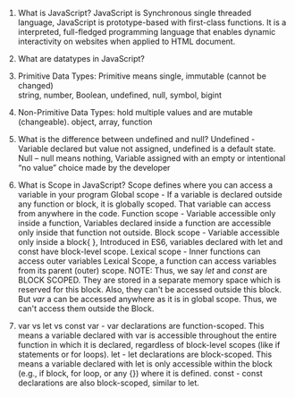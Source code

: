1.	What is JavaScript?
JavaScript is Synchronous single threaded language, JavaScript is prototype-based with first-class functions. It is a interpreted, full-fledged programming language that enables dynamic interactivity on websites when applied to HTML document.

2.	What are datatypes in JavaScript?
1. Primitive Data Types: Primitive means single, immutable (cannot be changed)	
	string, number, Boolean, undefined, null, symbol, bigint
2. Non-Primitive Data Types: hold multiple values and are mutable (changeable).	
	object, array, function
3.	What is the difference between undefined and null?
Undefined - Variable declared but value not assigned, undefined is a default state.
Null – null means nothing, Variable assigned with an empty or intentional “no value” choice made by the developer 
4.	What is Scope in JavaScript?
Scope defines where you can access a variable in your program
Global scope - If a variable is declared outside any function or block, it is globally scoped. That variable can access from anywhere in the code.
Function scope - Variable accessible only inside a function, Variables declared inside a function are accessible only inside that function not outside.
Block scope - Variable accessible only inside a block{ }, Introduced in ES6, variables declared with let and const have block-level scope.
Lexical scope - Inner functions can access outer variables Lexical Scope, a function can access variables from its parent (outer) scope.
NOTE: Thus, we say *let* and *const* are BLOCK SCOPED. They are stored in a separate memory space which is reserved for this block. Also, they can't be accessed outside this block. But *var* a can be accessed anywhere as it is in global scope. Thus, we can't access them outside the Block.

5.	var vs let vs const
var - var declarations are function-scoped. This means a variable declared with var is accessible throughout the entire function in which it is declared, regardless of block-level scopes (like if statements or for loops).
let - let declarations are block-scoped. This means a variable declared with let is only accessible within the block (e.g., if block, for loop, or any {}) where it is defined.
const - const declarations are also block-scoped, similar to let.
